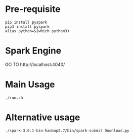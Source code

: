 


Pre-requisite
===


    pip install pyspark
    pip3 install pyspark
    alias python=$(which python3)



Spark Engine
===



GO TO http://localhost:4040/

Main Usage
===

    ./run.sh


Alternative usage
===

    ./spark-3.0.1-bin-hadoop2.7/bin/spark-submit Download.py 
